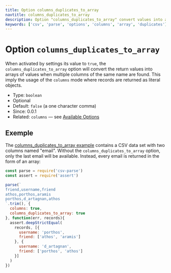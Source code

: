 ```yaml
---
title: Option columns_duplicates_to_array
navtitle: columns_duplicates_to_array
description: Option "columns_duplicates_to_array" convert values into an array of values for duplicated column names.
keywords: ['csv', 'parse', 'options', 'columns', 'array', 'duplicates']
---
```


# Option `columns_duplicates_to_array`

When activated by settings its value to `true`, the `columns_duplicates_to_array` option will convert the return values into arrays of values when multiple columns of the same name are found. This imply the usage of the `columns` mode where records are returned as literal objects.

* Type: `boolean`
* Optional
* Default: `false` (a one character comma)
* Since: 0.0.1
* Related: `columns` &mdash; see [Available Options](/parse/options/#available-options)

## Exemple

The [columns_duplicates_to_array example](https://github.com/adaltas/node-csv-parse/blob/master/samples/option.columns_duplicates_to_array.true.js) contains a CSV data set with two columns named "email". Without the `columns_duplicates_to_array` option, only the last email will be available. Instead, every email is returned in the form of an array:

```js
const parse = require('csv-parse')
const assert = require('assert')

parse(`
friend,username,friend
athos,porthos,aramis
porthos,d_artagnan,athos
`.trim(), {
  columns: true,
  columns_duplicates_to_array: true
}, function(err, records){
  assert.deepStrictEqual(
    records, [{
      username: 'porthos',
      friend: ['athos', 'aramis']
    }, {
      username: 'd_artagnan',
      friend: ['porthos', 'athos']
    }]
  )
})
```
